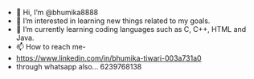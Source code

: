 - 👋 Hi, I’m @bhumika8888
- 👀 I’m interested in learning new things related to my goals.
- 🌱 I’m currently learning coding languages such as C, C++, HTML and Java.
- 📫 How to reach me-
- https://www.linkedin.com/in/bhumika-tiwari-003a731a0
- through whatsapp also... 6239768138
<!---
bhumika8888/bhumika8888 is a ✨ special ✨ repository because its `README.md` (this file) appears on your GitHub profile.
You can click the Preview link to take a look at your changes.
--->
